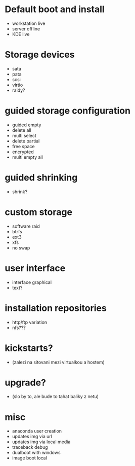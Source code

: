 # Default boot and install
* workstation live
* server offline
* KDE live

# Storage devices
* sata
* pata
* scsi
* virtio
* raidy?

# guided storage configuration
* guided empty
* delete all
* multi select
* delete partial
* free space
* encrypted
* multi empty all

# guided shrinking
* shrink?

# custom storage
* software raid
* btrfs
* ext3
* xfs
* no swap

# user interface
* interface graphical
* text?

# installation repositories
* http/ftp variation
* nfs???

# kickstarts?
* (zalezi na sitovani mezi virtualkou a hostem)

# upgrade?
* (slo by to, ale bude to tahat baliky z netu)

# misc
* anaconda user creation
* updates img via url
* updates img via local media
* traceback debug
* dualboot with windows
* image boot local
